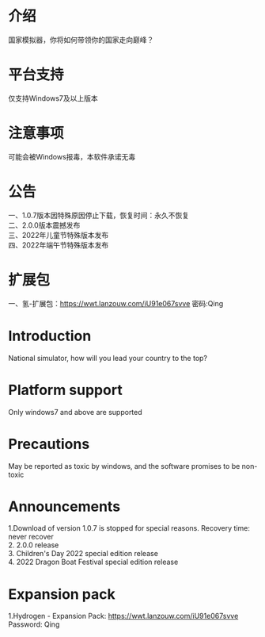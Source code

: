# 介绍
国家模拟器，你将如何带领你的国家走向巅峰？
# 平台支持
仅支持Windows7及以上版本
# 注意事项
可能会被Windows报毒，本软件承诺无毒
# 公告
一、1.0.7版本因特殊原因停止下载，恢复时间：永久不恢复<br/>
二、2.0.0版本震撼发布<br/>
三、2022年儿童节特殊版本发布<br/>
四、2022年端午节特殊版本发布
# 扩展包
一、氢-扩展包：https://wwt.lanzouw.com/iU91e067svve 密码:Qing

# Introduction
National simulator, how will you lead your country to the top?
# Platform support
Only windows7 and above are supported
# Precautions
May be reported as toxic by windows, and the software promises to be non-toxic
# Announcements
1.Download of version 1.0.7 is stopped for special reasons. Recovery time: never recover <br/>
2. 2.0.0 release <br/>
3. Children's Day 2022 special edition release <br/>
4. 2022 Dragon Boat Festival special edition release
# Expansion pack
1.Hydrogen - Expansion Pack: https://wwt.lanzouw.com/iU91e067svve Password: Qing
